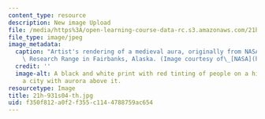 ```yaml
---
content_type: resource
description: New image Upload
file: /media/https%3A/open-learning-course-data-rc.s3.amazonaws.com/21h-931-seminar-in-historical-methods-spring-2004/f350f812a0f2f355c1144788759ac654_21h-931s04-th.jpg
file_type: image/jpeg
image_metadata:
  caption: "Artist's rendering of a medieval aura, originally from NASA's Poker Flat\
    \ Research Range in Fairbanks, Alaska. (Image courtesy of\_[NASA](http://www.nasa.gov).)"
  credit: ''
  image-alt: A black and white print with red tinting of people on a hill over-looking
    a city with aurora above it.
resourcetype: Image
title: 21h-931s04-th.jpg
uid: f350f812-a0f2-f355-c114-4788759ac654
---
```

